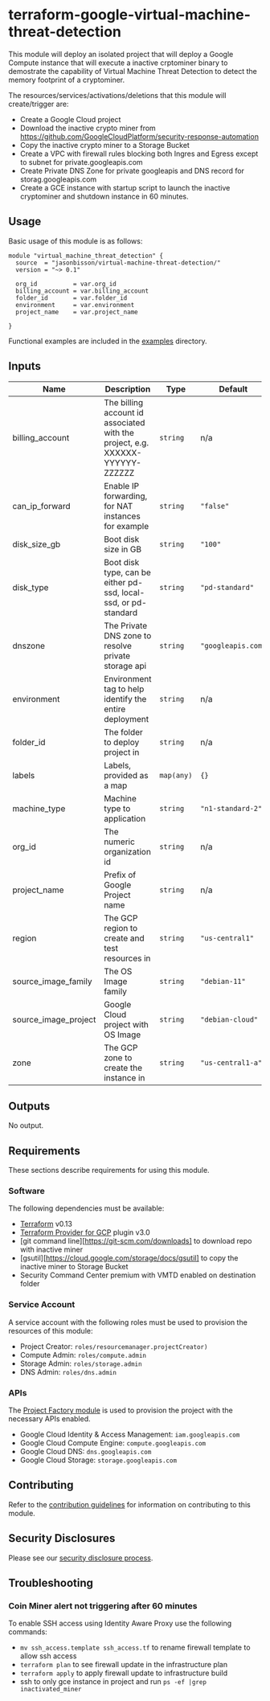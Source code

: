 # terraform-google-virtual-machine-threat-detection

This module will deploy an isolated project that will deploy a Google Compute instance that will execute a inactive crptominer binary to demostrate the capability of Virtual Machine Threat Detection to detect the memory footprint of a cryptominer.


The resources/services/activations/deletions that this module will create/trigger are:

- Create a Google Cloud project
- Download the inactive crypto miner from https://github.com/GoogleCloudPlatform/security-response-automation
- Copy the inactive crypto miner to a Storage Bucket
- Create a VPC with firewall rules blocking both Ingres and Egress except to subnet for private.googleapis.com
- Create Private DNS Zone for private googleapis and DNS record for storag.googleapis.com
- Create a GCE instance with startup script to launch the inactive cryptominer and shutdown instance in 60 minutes.


## Usage

Basic usage of this module is as follows:

```hcl
module "virtual_machine_threat_detection" {
  source  = "jasonbisson/virtual-machine-threat-detection/"
  version = "~> 0.1"

  org_id          = var.org_id
  billing_account = var.billing_account
  folder_id       = var.folder_id
  environment     = var.environment
  project_name    = var.project_name

}
```

Functional examples are included in the
[examples](./examples/) directory.

<!-- BEGINNING OF PRE-COMMIT-TERRAFORM DOCS HOOK -->
## Inputs

| Name | Description | Type | Default | Required |
|------|-------------|------|---------|:--------:|
| billing\_account | The billing account id associated with the project, e.g. XXXXXX-YYYYYY-ZZZZZZ | `string` | n/a | yes |
| can\_ip\_forward | Enable IP forwarding, for NAT instances for example | `string` | `"false"` | no |
| disk\_size\_gb | Boot disk size in GB | `string` | `"100"` | no |
| disk\_type | Boot disk type, can be either pd-ssd, local-ssd, or pd-standard | `string` | `"pd-standard"` | no |
| dnszone | The Private DNS zone to resolve private storage api | `string` | `"googleapis.com"` | no |
| environment | Environment tag to help identify the entire deployment | `string` | n/a | yes |
| folder\_id | The folder to deploy project in | `string` | n/a | yes |
| labels | Labels, provided as a map | `map(any)` | `{}` | no |
| machine\_type | Machine type to application | `string` | `"n1-standard-2"` | no |
| org\_id | The numeric organization id | `string` | n/a | yes |
| project\_name | Prefix of Google Project name | `string` | n/a | yes |
| region | The GCP region to create and test resources in | `string` | `"us-central1"` | no |
| source\_image\_family | The OS Image family | `string` | `"debian-11"` | no |
| source\_image\_project | Google Cloud project with OS Image | `string` | `"debian-cloud"` | no |
| zone | The GCP zone to create the instance in | `string` | `"us-central1-a"` | no |

## Outputs

No output.

<!-- END OF PRE-COMMIT-TERRAFORM DOCS HOOK -->

## Requirements

These sections describe requirements for using this module.

### Software

The following dependencies must be available:

- [Terraform][terraform] v0.13
- [Terraform Provider for GCP][terraform-provider-gcp] plugin v3.0
- [git command line][https://git-scm.com/downloads] to download repo with inactive miner
- [gsutil][https://cloud.google.com/storage/docs/gsutil] to copy the inactive miner to Storage Bucket
- Security Command Center premium with VMTD enabled on destination folder

### Service Account
A service account with the following roles must be used to provision
the resources of this module:

- Project Creator: `roles/resourcemanager.projectCreator)`
- Compute Admin: `roles/compute.admin`
- Storage Admin: `roles/storage.admin`
- DNS Admin: `roles/dns.admin`

### APIs

The [Project Factory module][project-factory-module] is used to
provision the project with the necessary APIs enabled.

- Google Cloud Identity & Access Management: `iam.googleapis.com`
- Google Cloud Compute Engine: `compute.googleapis.com`
- Google Cloud DNS: `dns.googleapis.com`
- Google Cloud Storage: `storage.googleapis.com`

## Contributing

Refer to the [contribution guidelines](./CONTRIBUTING.md) for
information on contributing to this module.

[iam-module]: https://registry.terraform.io/modules/terraform-google-modules/iam/google
[project-factory-module]: https://registry.terraform.io/modules/terraform-google-modules/project-factory/google
[terraform-provider-gcp]: https://www.terraform.io/docs/providers/google/index.html
[terraform]: https://www.terraform.io/downloads.html

## Security Disclosures

Please see our [security disclosure process](./SECURITY.md).

## Troubleshooting 

### Coin Miner alert not triggering after 60 minutes

To enable SSH access using Identity Aware Proxy use the following commands:
- `mv ssh_access.template ssh_access.tf` to rename firewall template to allow ssh access
- `terraform plan` to see firewall update in the infrastructure plan
- `terraform apply` to apply firewall update to infrastructure build
- ssh to only gce instance in project and run `ps -ef |grep inactivated_miner`
